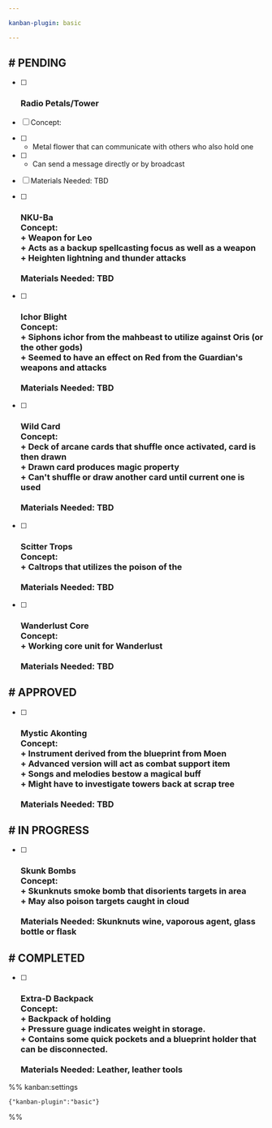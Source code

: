 ```yaml
---

kanban-plugin: basic

---
```


## # PENDING

- [ ] ### Radio Petals/Tower
- [ ] Concept:
- [ ] + Metal flower that can communicate with others who also hold one
- [ ] + Can send a message directly or by broadcast
- [ ] Materials Needed: TBD
- [ ] ### NKU-Ba<br>Concept:<br>+ Weapon for Leo<br>+ Acts as a backup spellcasting focus as well as a weapon<br>+ Heighten lightning and thunder attacks<br><br>Materials Needed: TBD
- [ ] ### Ichor Blight<br>Concept: <br>+ Siphons ichor from the mahbeast to utilize against Oris (or the other gods)<br>+ Seemed to have an effect on Red from the Guardian's weapons and attacks<br><br>Materials Needed: TBD
- [ ] ### Wild Card<br>Concept: <br>+ Deck of arcane cards that shuffle once activated, card is then drawn<br>+ Drawn card produces magic property<br>+ Can't shuffle or draw another card until current one is used<br><br>Materials Needed: TBD
- [ ] ### Scitter Trops<br>Concept: <br>+ Caltrops that utilizes the poison of the <br><br>Materials Needed: TBD
- [ ] ### Wanderlust Core<br>Concept:<br>+ Working core unit for Wanderlust<br><br>Materials Needed: TBD


## # APPROVED

- [ ] ### Mystic Akonting<br>Concept:<br>+ Instrument derived from the blueprint from Moen<br>+ Advanced version will act as combat support item<br>+ Songs and melodies bestow a magical buff <br>+ Might have to investigate towers back at scrap tree<br><br>Materials Needed: TBD


## # IN PROGRESS

- [ ] ### Skunk Bombs<br>Concept: <br>+ Skunknuts smoke bomb that disorients targets in area<br>+ May also poison targets caught in cloud<br><br>Materials Needed: Skunknuts wine, vaporous agent, glass bottle or flask


## # COMPLETED

- [ ] ### Extra-D Backpack<br>Concept:<br>+ Backpack of holding <br>+ Pressure guage indicates weight in storage.  <br>+ Contains some quick pockets and a blueprint holder that can be disconnected.  <br><br>Materials Needed: Leather, leather tools




%% kanban:settings
```
{"kanban-plugin":"basic"}
```
%%